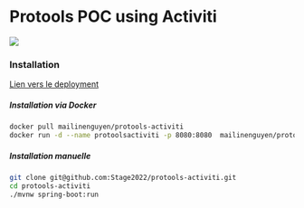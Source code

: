 # Protools POC using Activiti
![](https://github.com/Stage2022/protools-activiti/blob/main/images/bpmn.png?raw=true)
### Installation
[Lien vers le deployment](https://protools-activiti.dev.insee.io/)

##### Installation via Docker
```bash
docker pull mailinenguyen/protools-activiti
docker run -d --name protoolsactiviti -p 8080:8080  mailinenguyen/protools-activiti:latest
```
##### Installation manuelle
``` bash
git clone git@github.com:Stage2022/protools-activiti.git
cd protools-activiti
./mvnw spring-boot:run
```
